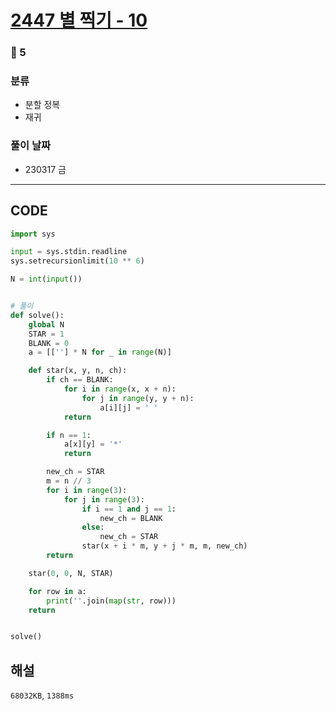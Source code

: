 # [2447 별 찍기 - 10](https://www.acmicpc.net/problem/2447)

### 🥇 5

### 분류

- 분할 정복
- 재귀

### 풀이 날짜

- 230317 금

---

## CODE

```python
import sys

input = sys.stdin.readline
sys.setrecursionlimit(10 ** 6)

N = int(input())


# 풀이
def solve():
    global N
    STAR = 1
    BLANK = 0
    a = [[''] * N for _ in range(N)]

    def star(x, y, n, ch):
        if ch == BLANK:
            for i in range(x, x + n):
                for j in range(y, y + n):
                    a[i][j] = ' '
            return

        if n == 1:
            a[x][y] = '*'
            return

        new_ch = STAR
        m = n // 3
        for i in range(3):
            for j in range(3):
                if i == 1 and j == 1:
                    new_ch = BLANK
                else:
                    new_ch = STAR
                star(x + i * m, y + j * m, m, new_ch)
        return

    star(0, 0, N, STAR)

    for row in a:
        print(''.join(map(str, row)))
    return


solve()

```

## 해설

`68032KB`, `1388ms`
